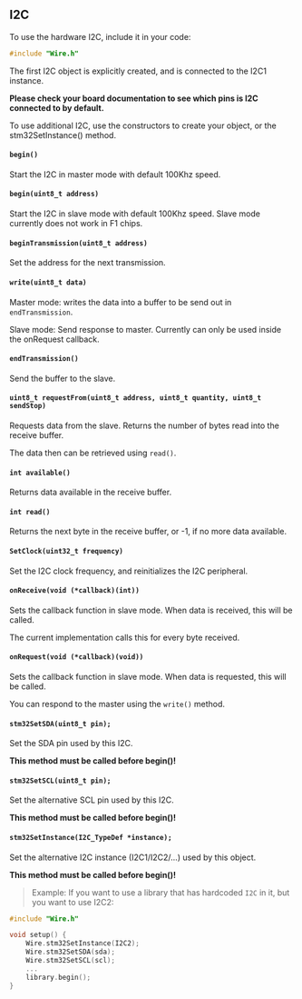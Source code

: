 ## I2C

To use the hardware I2C, include it in your code:
```c++
#include "Wire.h"
```

The first I2C object is explicitly created, and is connected to the I2C1 instance.

**Please check your board documentation to see which pins is I2C connected to by default.**

To use additional I2C, use the constructors to create your object, or the stm32SetInstance() method.

#### **`begin()`**

Start the I2C in master mode with default 100Khz speed.

#### **`begin(uint8_t address)`**

Start the I2C in slave mode with default 100Khz speed. Slave mode currently does not work in F1 chips.

#### **`beginTransmission(uint8_t address)`**

Set the address for the next transmission.

#### **`write(uint8_t data)`**

Master mode: writes the data into a buffer to be send out in `endTransmission`.

Slave mode: Send response to master. Currently can only be used inside the onRequest callback.

#### **`endTransmission()`**

Send the buffer to the slave.

#### **`uint8_t requestFrom(uint8_t address, uint8_t quantity, uint8_t sendStop)`**

Requests data from the slave. Returns the number of bytes read into the receive buffer.

The data then can be retrieved using `read()`. 

#### **`int available()`**

Returns data available in the receive buffer.

#### **`int read()`**

Returns the next byte in the receive buffer, or -1, if no more data available.

#### **`SetClock(uint32_t frequency)`**

Set the I2C clock frequency, and reinitializes the I2C peripheral.

#### **`onReceive(void (*callback)(int))`**

Sets the callback function in slave mode. When data is received, this will be called. 

The current implementation calls this for every byte received.

#### **`onRequest(void (*callback)(void)) `**

Sets the callback function in slave mode. When data is requested, this will be called.

You can respond to the master using the `write()` method.

#### **`stm32SetSDA(uint8_t pin);`**

Set the SDA pin used by this I2C.

**This method must be called before begin()!**

#### **`stm32SetSCL(uint8_t pin);`**

Set the alternative SCL pin used by this I2C.

**This method must be called before begin()!**

#### **`stm32SetInstance(I2C_TypeDef *instance);`**

Set the alternative I2C instance (I2C1/I2C2/...) used by this object.

**This method must be called before begin()!**

> Example: If you want to use a library that has hardcoded `I2C` in it, but you want to use I2C2:

```c++
#include "Wire.h"

void setup() {
    Wire.stm32SetInstance(I2C2);
    Wire.stm32SetSDA(sda);
    Wire.stm32SetSCL(scl);
    ...
    library.begin();
}

```

